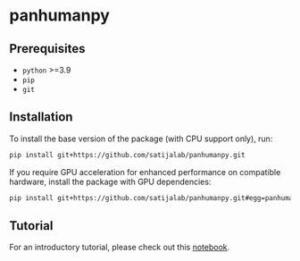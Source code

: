 # panhumanpy

## Prerequisites

- `python` >=3.9
- `pip`
- `git`

## Installation

To install the base version of the package (with CPU support only), run:

```bash
pip install git+https://github.com/satijalab/panhumanpy.git
```

If you require GPU acceleration for enhanced performance on compatible hardware, install the package with GPU dependencies:

```bash
pip install git+https://github.com/satijalab/panhumanpy.git#egg=panhumanpy[gpu]
```

## Tutorial

For an introductory tutorial, please check out this [notebook](https://github.com/satijalab/panhumanpy/blob/main/tutorial_panhumanpy.ipynb).
